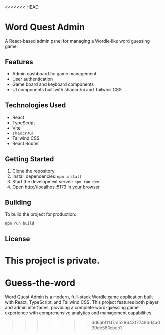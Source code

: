 <<<<<<< HEAD
# Word Quest Admin

A React-based admin panel for managing a Wordle-like word guessing game.

## Features

- Admin dashboard for game management
- User authentication
- Game board and keyboard components
- UI components built with shadcn/ui and Tailwind CSS

## Technologies Used

- React
- TypeScript
- Vite
- shadcn/ui
- Tailwind CSS
- React Router

## Getting Started

1. Clone the repository
2. Install dependencies: `npm install`
3. Start the development server: `npm run dev`
4. Open http://localhost:5173 in your browser

## Building

To build the project for production:

```bash
npm run build
```

## License

This project is private.
=======
# Guess-the-word
Word Quest Admin is a modern, full-stack Wordle game application built with React, TypeScript, and Tailwind CSS. This project features both player and admin interfaces, providing a complete word-guessing game experience with comprehensive analytics and management capabilities.
>>>>>>> dd6abf11d7a1528643f7749dd4a039de560cbcb1
